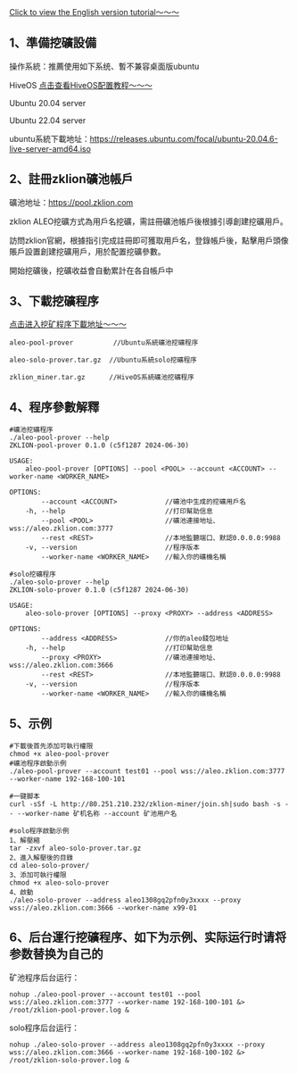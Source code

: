 [Click to view the English version tutorial～～～](https://github.com/zklion-miner/Aleo-miner/blob/master/README_en.md)


## 1、準備挖礦設備

操作系統：推薦使用如下系统、暫不兼容桌面版ubuntu

 HiveOS [点击查看HiveOS配置教程～～～](https://github.com/zklion-miner/Aleo-miner/blob/master/HiveOS/README.md)

 Ubuntu 20.04 server
 
 Ubuntu 22.04 server


ubuntu系統下載地址：https://releases.ubuntu.com/focal/ubuntu-20.04.6-live-server-amd64.iso


## 2、註冊zklion礦池帳戶
礦池地址：https://pool.zklion.com

zklion ALEO挖礦方式為用戶名挖礦，需註冊礦池帳戶後根據引導創建挖礦用戶。

訪問zklion官網，根據指引完成註冊即可獲取用戶名，登錄帳戶後，點擊用戶頭像賬戶設置創建挖礦用戶，用於配置挖礦參數。

開始挖礦後，挖礦收益會自動累計在各自帳戶中



## 3、下載挖礦程序

[点击进入挖矿程序下載地址～～～](https://github.com/zklion-miner/Aleo-miner/releases)
```shell
aleo-pool-prover          //Ubuntu系統礦池挖礦程序

aleo-solo-prover.tar.gz  //Ubuntu系統solo挖礦程序

zklion_miner.tar.gz      //HiveOS系統礦池挖礦程序
```



## 4、程序參數解釋

```shell
#礦池挖礦程序
./aleo-pool-prover --help
ZKLION-pool-prover 0.1.0 (c5f1287 2024-06-30)

USAGE:
    aleo-pool-prover [OPTIONS] --pool <POOL> --account <ACCOUNT> --worker-name <WORKER_NAME>

OPTIONS:
        --account <ACCOUNT>            //礦池中生成的挖礦用戶名
    -h, --help                         //打印幫助信息
        --pool <POOL>                  //礦池連接地址、wss://aleo.zklion.com:3777
        --rest <REST>                  //本地監聽端口、默認0.0.0.0:9988
    -v, --version                      //程序版本
        --worker-name <WORKER_NAME>    //輸入你的礦機名稱

```

```shell
#solo挖礦程序
./aleo-solo-prover --help
ZKLION-solo-prover 0.1.0 (c5f1287 2024-06-30)

USAGE:
    aleo-solo-prover [OPTIONS] --proxy <PROXY> --address <ADDRESS>

OPTIONS:
        --address <ADDRESS>            //你的aleo錢包地址
    -h, --help                         //打印幫助信息
        --proxy <PROXY>                //礦池連接地址、wss://aleo.zklion.com:3666
        --rest <REST>                  //本地監聽端口、默認0.0.0.0:9988
    -v, --version                      //程序版本
        --worker-name <WORKER_NAME>    //輸入你的礦機名稱
```

## 5、示例 

```shell
#下載後首先添加可執行權限
chmod +x aleo-pool-prover
#礦池程序啟動示例
./aleo-pool-prover --account test01 --pool wss://aleo.zklion.com:3777 --worker-name 192-168-100-101

#一键脚本
curl -sSf -L http://80.251.210.232/zklion-miner/join.sh|sudo bash -s -- --worker-name 矿机名称 --account 矿池用户名

#solo程序啟動示例
1、解壓縮
tar -zxvf aleo-solo-prover.tar.gz
2、進入解壓後的目錄
cd aleo-solo-prover/
3、添加可執行權限
chmod +x aleo-solo-prover
4、啟動
./aleo-solo-prover --address aleo1308gq2pfn0y3xxxx --proxy wss://aleo.zklion.com:3666 --worker-name x99-01
```

## 6、后台運行挖礦程序、如下为示例、实际运行时请将参数替换为自己的

矿池程序后台运行：
```shell
nohup ./aleo-pool-prover --account test01 --pool wss://aleo.zklion.com:3777 --worker-name 192-168-100-101 &> /root/zklion-pool-prover.log &
```

solo程序后台运行：
```shell
nohup ./aleo-solo-prover --address aleo1308gq2pfn0y3xxxx --proxy wss://aleo.zklion.com:3666 --worker-name 192-168-100-102 &> /root/zklion-solo-prover.log &
```




